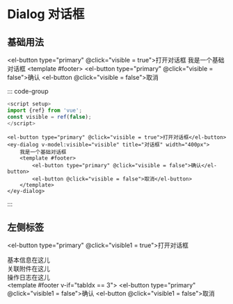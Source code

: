 # Dialog 对话框

## 基础用法

<el-button type="primary" @click="visible = true">打开对话框</el-button>
<ey-dialog v-model:visible="visible" title="对话框" width="400px">
    我是一个基础对话框
    <template #footer>
        <el-button type="primary" @click="visible = false">确认</el-button>
        <el-button @click="visible = false">取消</el-button>
    </template>
</ey-dialog>

::: code-group

```js [script]
<script setup>
import {ref} from 'vue';
const visible = ref(false);
</script>
```

```vue [template]
<el-button type="primary" @click="visible = true">打开对话框</el-button>
<ey-dialog v-model:visible="visible" title="对话框" width="400px">
    我是一个基础对话框
    <template #footer>
        <el-button type="primary" @click="visible = false">确认</el-button>
        <el-button @click="visible = false">取消</el-button>
    </template>
</ey-dialog>
```

:::

## 左侧标签

<el-button type="primary" @click="visible1 = true">打开对话框</el-button>
<ey-dialog v-model:visible="visible1" title="对话框" width="600px" :leftMenu="leftMenu" v-model:tabIdx="tabIdx">
    <div v-if="tabIdx == 0">基本信息在这儿</div>
    <div v-else-if="tabIdx == 1">关联附件在这儿</div>
    <div v-else-if="tabIdx == 3">操作日志在这儿</div>
    <template #footer v-if="tabIdx == 3">
        <el-button type="primary" @click="visible1 = false">确认</el-button>
        <el-button @click="visible1 = false">取消</el-button>
    </template>
</ey-dialog>


<script setup>
import { ref } from 'vue';
const tabIdx = ref(0);
const visible = ref(false);
const visible1 = ref(false);
const leftMenu = ref(['基本信息', '关联附件', '', '操作日志']);
</script>